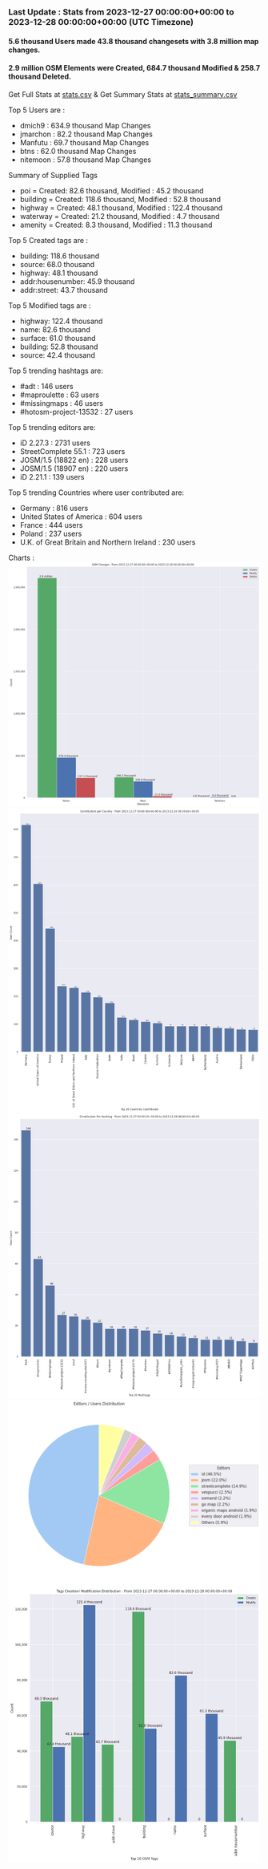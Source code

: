 ### Last Update : Stats from 2023-12-27 00:00:00+00:00 to 2023-12-28 00:00:00+00:00 (UTC Timezone)

#### 5.6 thousand Users made 43.8 thousand changesets with 3.8 million map changes.
#### 2.9 million OSM Elements were Created, 684.7 thousand Modified & 258.7 thousand Deleted.
Get Full Stats at [stats.csv](/stats/Global/Daily/stats.csv)
 & Get Summary Stats at [stats_summary.csv](/stats/Global/Daily/stats_summary.csv)

Top 5 Users are : 
- dmich9 : 634.9 thousand Map Changes
- jmarchon : 82.2 thousand Map Changes
- Manfutu : 69.7 thousand Map Changes
- btns : 62.0 thousand Map Changes
- nitemoon : 57.8 thousand Map Changes

Summary of Supplied Tags
- poi = Created: 82.6 thousand, Modified : 45.2 thousand
- building = Created: 118.6 thousand, Modified : 52.8 thousand
- highway = Created: 48.1 thousand, Modified : 122.4 thousand
- waterway = Created: 21.2 thousand, Modified : 4.7 thousand
- amenity = Created: 8.3 thousand, Modified : 11.3 thousand


Top 5 Created tags are :
- building: 118.6 thousand
- source: 68.0 thousand
- highway: 48.1 thousand
- addr:housenumber: 45.9 thousand
- addr:street: 43.7 thousand


Top 5 Modified tags are :
- highway: 122.4 thousand
- name: 82.6 thousand
- surface: 61.0 thousand
- building: 52.8 thousand
- source: 42.4 thousand


Top 5 trending hashtags are:
- #adt : 146 users
- #maproulette : 63 users
- #missingmaps : 46 users
- #hotosm-project-13532 : 27 users


Top 5 trending editors are:
- iD 2.27.3 : 2731 users
- StreetComplete 55.1 : 723 users
- JOSM/1.5 (18822 en) : 228 users
- JOSM/1.5 (18907 en) : 220 users
- iD 2.21.1 : 139 users


Top 5 trending Countries where user contributed are:
- Germany : 816 users
- United States of America : 604 users
- France : 444 users
- Poland : 237 users
- U.K. of Great Britain and Northern Ireland : 230 users


 Charts : 
![Alt text](./stats_osm_changes.png) 
![Alt text](./stats_users_per_country.png) 
![Alt text](./stats_users_per_hashtag.png) 
![Alt text](./stats_editors_pie_chart.png) 
![Alt text](./stats_tags.png) 
